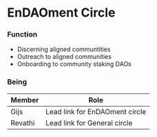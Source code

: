 # EnDAOment Circle



### Function
- Discerning aligned communtities
- Outreach to aligned communities
- Onboarding to community staking DAOs

### Being
| Member | Role |
|---|---|
| Gijs | Lead link for EnDAOment circle |
| Revathi | Lead link for General circle |


